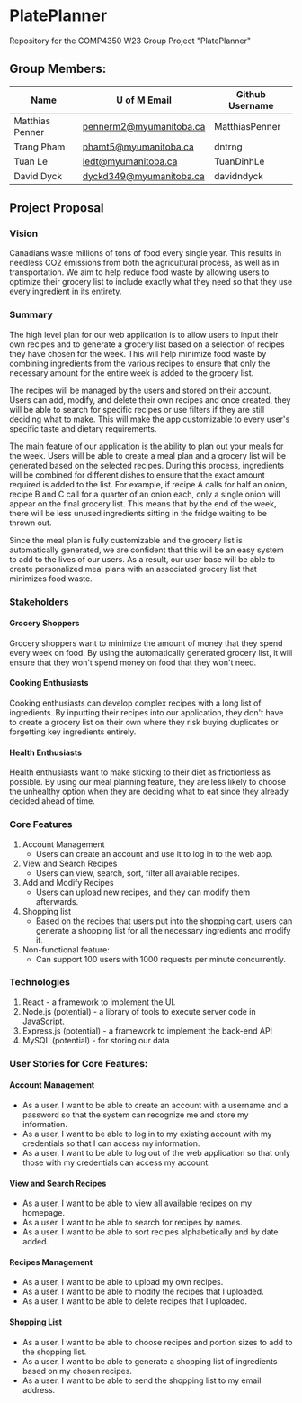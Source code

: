 # PlatePlanner

Repository for the COMP4350 W23 Group Project "PlatePlanner"

## Group Members:

| Name            | U of M Email            | Github Username |
|-----------------|-------------------------|-----------------|
| Matthias Penner | pennerm2@myumanitoba.ca | MatthiasPenner  |
| Trang Pham      | phamt5@myumanitoba.ca   | dntrng          |
| Tuan Le         | ledt@myumanitoba.ca     | TuanDinhLe      |
| David Dyck      | dyckd349@myumanitoba.ca | davidndyck      |

## Project Proposal

### Vision

Canadians waste millions of tons of food every single year. This results in needless CO2 emissions from both the agricultural process, as well as in transportation. We aim to help reduce food waste by allowing users to optimize their grocery list to include exactly what they need so that they use every ingredient in its entirety. 

### Summary

The high level plan for our web application is to allow users to input their own recipes and to generate a grocery list based on a selection of recipes they have chosen for the week. This will help minimize food waste by combining ingredients from the various recipes to ensure that only the necessary amount for the entire week is added to the grocery list. 

The recipes will be managed by the users and stored on their account. Users can add, modify, and delete their own recipes and once created, they will be able to search for specific recipes or use filters if they are still deciding what to make. This will make the app customizable to every user's specific taste and dietary requirements. 

The main feature of our application is the ability to plan out your meals for the week. Users will be able to create a meal plan and a grocery list will be generated based on the selected recipes. During this process, ingredients will be combined for different dishes to ensure that the exact amount required is added to the list. For example, if recipe A calls for half an onion, recipe B and C call for a quarter of an onion each, only a single onion will appear on the final grocery list. This means that by the end of the week, there will be less unused ingredients sitting in the fridge waiting to be thrown out.

Since the meal plan is fully customizable and the grocery list is automatically generated, we are confident that this will be an easy system to add to the lives of our users. As a result, our user base will be able to create personalized meal plans with an associated grocery list that minimizes food waste.

### Stakeholders

#### Grocery Shoppers

Grocery shoppers want to minimize the amount of money that they spend every week on food. By using the automatically generated grocery list, it will ensure that they won't spend money on food that they won't need.

#### Cooking Enthusiasts

Cooking enthusiasts can develop complex recipes with a long list of ingredients. By inputting their recipes into our application, they don't have to create a grocery list on their own where they risk buying duplicates or forgetting key ingredients entirely. 

#### Health Enthusiasts

Health enthusiasts want to make sticking to their diet as frictionless as possible. By using our meal planning feature, they are less likely to choose the unhealthy option when they are deciding what to eat since they already decided ahead of time. 


### Core Features

1. Account Management
    - Users can create an account and use it to log in to the web app.
2. View and Search Recipes
    - Users can view, search, sort, filter all available recipes.
3. Add and Modify Recipes
    - Users can upload new recipes, and they can modify them afterwards.
4. Shopping list
    - Based on the recipes that users put into the shopping cart, users can generate a shopping list for all the necessary ingredients and modify it.
5. Non-functional feature:
    - Can support 100 users with 1000 requests per minute concurrently.

### Technologies
1. React - a framework to implement the UI.
2. Node.js (potential) - a library of tools to execute server code in JavaScript.
3. Express.js (potential) - a framework to implement the back-end API
4. MySQL (potential) - for storing our data

### User Stories for Core Features:

#### Account Management

- As a user, I want to be able to create an account with a username and a password so that the system can recognize me and store my information.
- As a user, I want to be able to log in to my existing account with my credentials so that I can access my information.
- As a user, I want to be able to log out of the web application so that only those with my credentials can access my account.

#### View and Search Recipes

- As a user, I want to be able to view all available recipes on my homepage.
- As a user, I want to be able to search for recipes by names.
- As a user, I want to be able to sort recipes alphabetically and by date added.

#### Recipes Management

- As a user, I want to be able to upload my own recipes.
- As a user, I want to be able to modify the recipes that I uploaded.
- As a user, I want to be able to delete recipes that I uploaded.

#### Shopping List

- As a user, I want to be able to choose recipes and portion sizes to add to the shopping list.
- As a user, I want to be able to generate a shopping list of ingredients based on my chosen recipes.
- As a user, I want to be able to send the shopping list to my email address.
